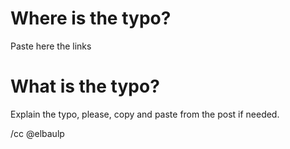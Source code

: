 # Where is the typo?

Paste here the links

# What is the typo?

Explain the typo, please, copy and paste from the post if needed.

/cc @elbaulp
